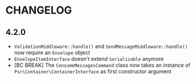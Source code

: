 CHANGELOG
=========

4.2.0
-----

 * `ValidationMiddleware::handle()` and `SendMessageMiddleware::handle()` now require an `Envelope` object
 * `EnvelopeItemInterface` doesn't extend `Serializable` anymore
 * [BC BREAK] The `ConsumeMessagesCommand` class now takes an instance of `Psr\Container\ContainerInterface` 
   as first constructor argument
